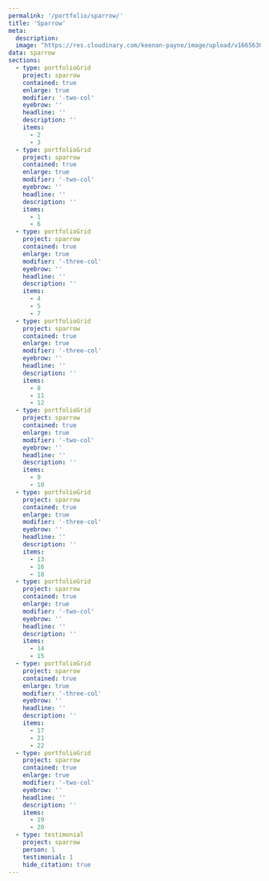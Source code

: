 ```yaml
---
permalink: '/portfolio/sparrow/'
title: 'Sparrow'
meta: 
  description: 
  image: "https://res.cloudinary.com/keenan-payne/image/upload/v1665630813/portfolio/sparrow/cover_qommce.png"
data: sparrow
sections: 
  - type: portfolioGrid
    project: sparrow
    contained: true
    enlarge: true
    modifier: '-two-col'
    eyebrow: ''
    headline: ''
    description: ''
    items: 
      - 2
      - 3
  - type: portfolioGrid
    project: sparrow
    contained: true
    enlarge: true
    modifier: '-two-col'
    eyebrow: ''
    headline: ''
    description: ''
    items: 
      - 1
      - 6
  - type: portfolioGrid
    project: sparrow
    contained: true
    enlarge: true
    modifier: '-three-col'
    eyebrow: ''
    headline: ''
    description: ''
    items: 
      - 4
      - 5
      - 7
  - type: portfolioGrid
    project: sparrow
    contained: true
    enlarge: true
    modifier: '-three-col'
    eyebrow: ''
    headline: ''
    description: ''
    items: 
      - 8
      - 11
      - 12
  - type: portfolioGrid
    project: sparrow
    contained: true
    enlarge: true
    modifier: '-two-col'
    eyebrow: ''
    headline: ''
    description: ''
    items: 
      - 9
      - 10
  - type: portfolioGrid
    project: sparrow
    contained: true
    enlarge: true
    modifier: '-three-col'
    eyebrow: ''
    headline: ''
    description: ''
    items: 
      - 13
      - 16
      - 18
  - type: portfolioGrid
    project: sparrow
    contained: true
    enlarge: true
    modifier: '-two-col'
    eyebrow: ''
    headline: ''
    description: ''
    items: 
      - 14
      - 15
  - type: portfolioGrid
    project: sparrow
    contained: true
    enlarge: true
    modifier: '-three-col'
    eyebrow: ''
    headline: ''
    description: ''
    items: 
      - 17
      - 21
      - 22
  - type: portfolioGrid
    project: sparrow
    contained: true
    enlarge: true
    modifier: '-two-col'
    eyebrow: ''
    headline: ''
    description: ''
    items: 
      - 19
      - 20
  - type: testimonial
    project: sparrow
    person: 1
    testimonial: 1
    hide_citation: true
---
```


